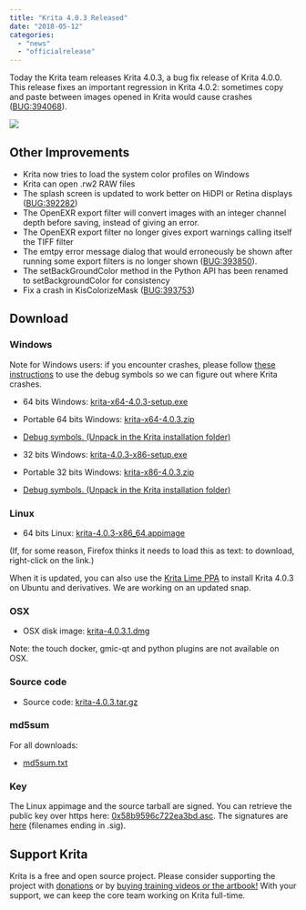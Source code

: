 ```yaml
---
title: "Krita 4.0.3 Released"
date: "2018-05-12"
categories: 
  - "news"
  - "officialrelease"
---
```


Today the Krita team releases Krita 4.0.3, a bug fix release of Krita 4.0.0. This release fixes an important regression in Krita 4.0.2: sometimes copy and paste between images opened in Krita would cause crashes ([BUG:394068](https://bugs.kde.org/show_bug.cgi?id=394068)).

[![](../images/kiki_4.0_sm-1-1024x463.png)](https://krita.org/wp-content/uploads/2018/03/kiki_4.0_sm-1.png)

## Other Improvements

- Krita now tries to load the system color profiles on Windows
- Krita can open .rw2 RAW files
- The splash screen is updated to work better on HiDPI or Retina displays ([BUG:392282](https://bugs.kde.org/show_bug.cgi?id=392282))
- The OpenEXR export filter will convert images with an integer channel depth before saving, instead of giving an error.
- The OpenEXR export filter no longer gives export warnings calling itself the TIFF filter
- The emtpy error message dialog that would erroneously be shown after running some export filters is no longer shown ([BUG:393850](https://bugs.kde.org/show_bug.cgi?id=393850)).
- The setBackGroundColor method in the Python API has been renamed to setBackgroundColor for consistency
- Fix a crash in KisColorizeMask ([BUG:393753](https://bugs.kde.org/show_bug.cgi?id=393753))

## Download

### Windows

Note for Windows users: if you encounter crashes, please follow [these instructions](https://docs.krita.org/Dr._Mingw_debugger) to use the debug symbols so we can figure out where Krita crashes.

- 64 bits Windows: [krita-x64-4.0.3-setup.exe](https://download.kde.org/stable/krita/4.0.3/krita-x64-4.0.3-setup.exe)
- Portable 64 bits Windows: [krita-x64-4.0.3.zip](https://download.kde.org/stable/krita/4.0.3/krita-x64-4.0.3.zip)
- [Debug symbols. (Unpack in the Krita installation folder)](https://download.kde.org/stable/krita/4.0.3/krita-x64-4.0.3-dbg.zip)

- 32 bits Windows: [krita-4.0.3-x86-setup.exe](https://download.kde.org/stable/krita/4.0.3/krita-x86-4.0.3-setup.exe)
- Portable 32 bits Windows: [krita-x86-4.0.3.zip](https://download.kde.org/stable/krita/4.0.3/krita-x86-4.0.3.zip)
- [Debug symbols. (Unpack in the Krita installation folder)](https://download.kde.org/stable/krita/4.0.3/krita-x86-4.0.3-dbg.zip)

### Linux

- 64 bits Linux: [krita-4.0.3-x86\_64.appimage](https://download.kde.org/stable/krita/4.0.3/krita-4.0.3-x86_64.appimage)

(If, for some reason, Firefox thinks it needs to load this as text: to download, right-click on the link.)

When it is updated, you can also use the [Krita Lime PPA](https://launchpad.net/%7Ekritalime/+archive/ubuntu/ppa) to install Krita 4.0.3 on Ubuntu and derivatives. We are working on an updated snap.

### OSX

- OSX disk image: [krita-4.0.3.1.dmg](https://download.kde.org/stable/krita/4.0.3/krita-4.0.3.1.dmg)

Note: the touch docker, gmic-qt and python plugins are not available on OSX.

### Source code

- Source code: [krita-4.0.3.tar.gz](https://download.kde.org/stable/krita/4.0.3/krita-4.0.3.tar.gz)

### md5sum

For all downloads:

- [md5sum.txt](https://download.kde.org/stable/krita/4.0.3/md5sum.txt)

### Key

The Linux appimage and the source tarball are signed. You can retrieve the public key over https here: [0x58b9596c722ea3bd.asc](https://share.kde.org/index.php/s/fJ99V5mZvuyD0z8). The signatures are [here](http://download.kde.org/stable/krita/4.0.3/) (filenames ending in .sig).

## Support Krita

Krita is a free and open source project. Please consider supporting the project with [donations](https://krita.org/en/support-us/donations/) or by [buying training videos or the artbook!](https://krita.org/en/support-us/shop) With your support, we can keep the core team working on Krita full-time.

